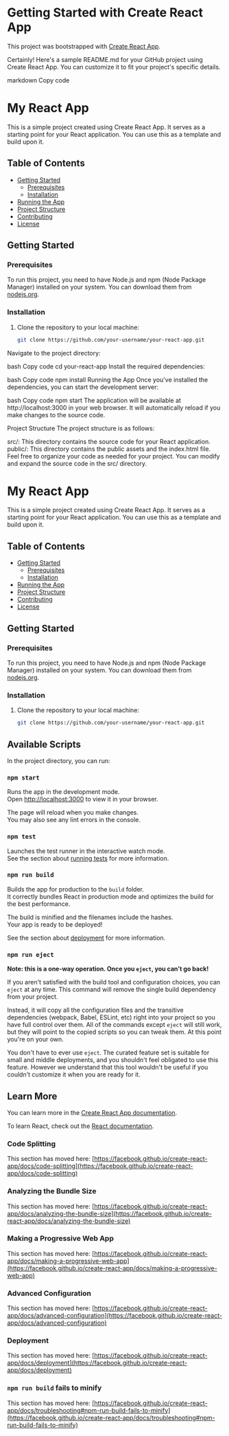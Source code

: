 # Getting Started with Create React App

This project was bootstrapped with [Create React App](https://github.com/facebook/create-react-app).

Certainly! Here's a sample README.md for your GitHub project using Create React App. You can customize it to fit your project's specific details.

markdown
Copy code
# My React App

This is a simple project created using Create React App. It serves as a starting point for your React application. You can use this as a template and build upon it.

## Table of Contents

- [Getting Started](#getting-started)
  - [Prerequisites](#prerequisites)
  - [Installation](#installation)
- [Running the App](#running-the-app)
- [Project Structure](#project-structure)
- [Contributing](#contributing)
- [License](#license)

## Getting Started

### Prerequisites

To run this project, you need to have Node.js and npm (Node Package Manager) installed on your system. You can download them from [nodejs.org](https://nodejs.org/).

### Installation

1. Clone the repository to your local machine:

   ```bash
   git clone https://github.com/your-username/your-react-app.git
Navigate to the project directory:

bash
Copy code
cd your-react-app
Install the required dependencies:

bash
Copy code
npm install
Running the App
Once you've installed the dependencies, you can start the development server:

bash
Copy code
npm start
The application will be available at http://localhost:3000 in your web browser. It will automatically reload if you make changes to the source code.

Project Structure
The project structure is as follows:

src/: This directory contains the source code for your React application.
public/: This directory contains the public assets and the index.html file.
Feel free to organize your code as needed for your project. You can modify and expand the source code in the src/ directory.

# My React App

This is a simple project created using Create React App. It serves as a starting point for your React application. You can use this as a template and build upon it.

## Table of Contents

- [Getting Started](#getting-started)
  - [Prerequisites](#prerequisites)
  - [Installation](#installation)
- [Running the App](#running-the-app)
- [Project Structure](#project-structure)
- [Contributing](#contributing)
- [License](#license)

## Getting Started

### Prerequisites

To run this project, you need to have Node.js and npm (Node Package Manager) installed on your system. You can download them from [nodejs.org](https://nodejs.org/).

### Installation

1. Clone the repository to your local machine:

   ```bash
   git clone https://github.com/your-username/your-react-app.git

## Available Scripts

In the project directory, you can run:

### `npm start`

Runs the app in the development mode.\
Open [http://localhost:3000](http://localhost:3000) to view it in your browser.

The page will reload when you make changes.\
You may also see any lint errors in the console.

### `npm test`

Launches the test runner in the interactive watch mode.\
See the section about [running tests](https://facebook.github.io/create-react-app/docs/running-tests) for more information.

### `npm run build`

Builds the app for production to the `build` folder.\
It correctly bundles React in production mode and optimizes the build for the best performance.

The build is minified and the filenames include the hashes.\
Your app is ready to be deployed!

See the section about [deployment](https://facebook.github.io/create-react-app/docs/deployment) for more information.

### `npm run eject`

**Note: this is a one-way operation. Once you `eject`, you can't go back!**

If you aren't satisfied with the build tool and configuration choices, you can `eject` at any time. This command will remove the single build dependency from your project.

Instead, it will copy all the configuration files and the transitive dependencies (webpack, Babel, ESLint, etc) right into your project so you have full control over them. All of the commands except `eject` will still work, but they will point to the copied scripts so you can tweak them. At this point you're on your own.

You don't have to ever use `eject`. The curated feature set is suitable for small and middle deployments, and you shouldn't feel obligated to use this feature. However we understand that this tool wouldn't be useful if you couldn't customize it when you are ready for it.

## Learn More

You can learn more in the [Create React App documentation](https://facebook.github.io/create-react-app/docs/getting-started).

To learn React, check out the [React documentation](https://reactjs.org/).

### Code Splitting

This section has moved here: [https://facebook.github.io/create-react-app/docs/code-splitting](https://facebook.github.io/create-react-app/docs/code-splitting)

### Analyzing the Bundle Size

This section has moved here: [https://facebook.github.io/create-react-app/docs/analyzing-the-bundle-size](https://facebook.github.io/create-react-app/docs/analyzing-the-bundle-size)

### Making a Progressive Web App

This section has moved here: [https://facebook.github.io/create-react-app/docs/making-a-progressive-web-app](https://facebook.github.io/create-react-app/docs/making-a-progressive-web-app)

### Advanced Configuration

This section has moved here: [https://facebook.github.io/create-react-app/docs/advanced-configuration](https://facebook.github.io/create-react-app/docs/advanced-configuration)

### Deployment

This section has moved here: [https://facebook.github.io/create-react-app/docs/deployment](https://facebook.github.io/create-react-app/docs/deployment)

### `npm run build` fails to minify

This section has moved here: [https://facebook.github.io/create-react-app/docs/troubleshooting#npm-run-build-fails-to-minify](https://facebook.github.io/create-react-app/docs/troubleshooting#npm-run-build-fails-to-minify)
